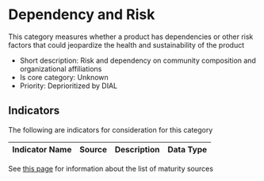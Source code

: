 # Dependency and Risk

This category measures whether a product has dependencies or other risk factors that could
jeopardize the health and sustainability of the product

* Short description: Risk and dependency on community composition and organizational affiliations
* Is core category: Unknown
* Priority: Deprioritized by DIAL


## Indicators

The following are indicators for consideration for this category

| Indicator Name | Source | Description | Data Type |
| --- | --- | --- | --- |


See [this page](sources.md) for information about the list of maturity sources